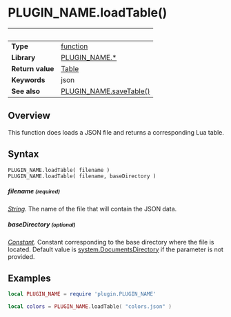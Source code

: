 # PLUGIN_NAME.loadTable()

|                      | &nbsp; 
| -------------------- | ---------------------------------------------------------------
| __Type__             | [function](http://docs.coronalabs.com/api/type/Function.html)
| __Library__          | [PLUGIN_NAME.*](Readme.markdown)
| __Return value__     | [Table](http://docs.coronalabs.com/api/type/Table.html)
| __Keywords__         | json
| __See also__         | [PLUGIN_NAME.saveTable()](saveTable.markdown)


## Overview

This function does loads a JSON file and returns a corresponding Lua table.


## Syntax

	PLUGIN_NAME.loadTable( filename )
	PLUGIN_NAME.loadTable( filename, baseDirectory )

##### filename <small>(required)</small>
_[String](http://docs.coronalabs.com/api/type/String.html)._ The name of the file that will contain the JSON data.

##### baseDirectory <small>(optional)</small>
_[Constant](http://docs.coronalabs.com/api/type/Constant.html)._ Constant corresponding to the base directory where the file is located. Default value is [system.DocumentsDirectory](http://docs.coronalabs.com/api/library/system/DocumentsDirectory.html) if the parameter is not provided.


## Examples

``````lua
local PLUGIN_NAME = require 'plugin.PLUGIN_NAME'

local colors = PLUGIN_NAME.loadTable( "colors.json" )
``````
